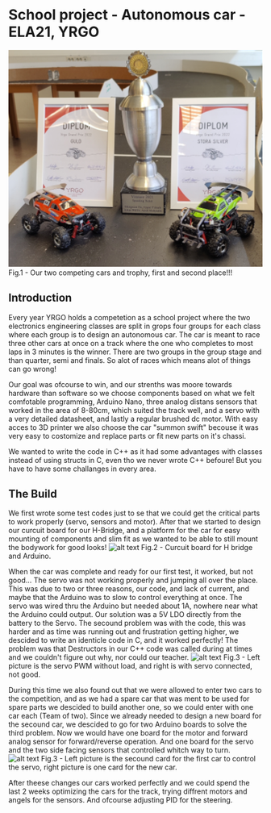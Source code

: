 # School project - Autonomous car - ELA21, YRGO

![alt text](https://github.com/onderest/Car-Project/blob/main/fig1.png?raw=true)
Fig.1 - Our two competing cars and trophy, first and second place!!! 

## Introduction

Every year YRGO holds a competetion as a school project where the two electronics engineering classes are split in grops four groups for each class where each group is to design an autonomous car. The car is meant to race three other cars at once on a track where the one who completes to most laps in 3 minutes is the winner. There are two groups in the group stage and than quarter, semi and finals. So alot of races which means alot of things can go wrong!



Our goal was ofcourse to win, and our strenths was moore towards hardware than software so we choose components based on what we felt comfotable programming, Arduino Nano, three analog distans sensors that worked in the area of 8-80cm, which suited the track well, and a servo with a very detailed datasheet, and lastly a regular brushed dc motor.
With easy acces to 3D printer we also choose the car "summon swift" becouse it was very easy to costomize and replace parts or fit new parts on it's chassi.

We wanted to write the code in C++ as it had some advantages with classes instead of using structs in C, even tho we never wrote C++ befoure! But you have to have some challanges in every area. 


## The Build

We first wrote some test codes just to se that we could get the critical parts to work properly (servo, sensors and motor). After that we started to design our curcuit board for our H-Bridge, and a platform for the car for easy mounting of components and slim fit as we wanted to be able to still mount the bodywork for good looks!
![alt text](https://github.com/onderest/Car-Project/fig2.png?raw=true)
Fig.2 - Curcuit board for H bridge and Arduino.

When the car was complete and ready for our first test, it worked, but not good... The servo was not working properly and jumping all over the place. This was due to two or three reasons, our code, and lack of current, and maybe that the Arduino was to slow to control everything at once. The servo was wired thru the Arduino but needed about 1A, nowhere near what the Arduino could output. Our solution was a 5V LDO directly from the battery to the Servo. The secound problem was with the code, this was harder and as time was running out and frustration getting higher, we descided to write an identicle code in C, and it worked perfectly! The problem was that Destructors in our C++ code was called during at times and we couldn't figure out why, nor could our teacher.
![alt text](https://github.com/onderest/Car-Project/fig3.png?raw=true)
Fig.3 - Left picture is the servo PWM without load, and right is with servo connected, not good.

During this time we also found out that we were allowed to enter two cars to the competition, and as we had a spare car that was ment to be used for spare parts we descided to build another one, so we could enter with one car each (Team of two). 
Since we already needed to design a new board for the secound car, we descided to go for two Arduino boards to solve the third problem. 
Now we would have one board for the motor and forward analog sensor for forward/reverse operation. And one board for the servo and the two side facing sensors that controlled whitch way to turn.
![alt text](https://github.com/onderest/Car-Project/fig4.png?raw=true)
Fig.3 - Left picture is the secound card for the first car to control the servo, right picture is one card for the new car.

After theese changes our cars worked perfectly and we could spend the last 2 weeks optimizing the cars for the track, trying diffrent motors and angels for the sensors. And ofcourse adjusting PID for the steering.
